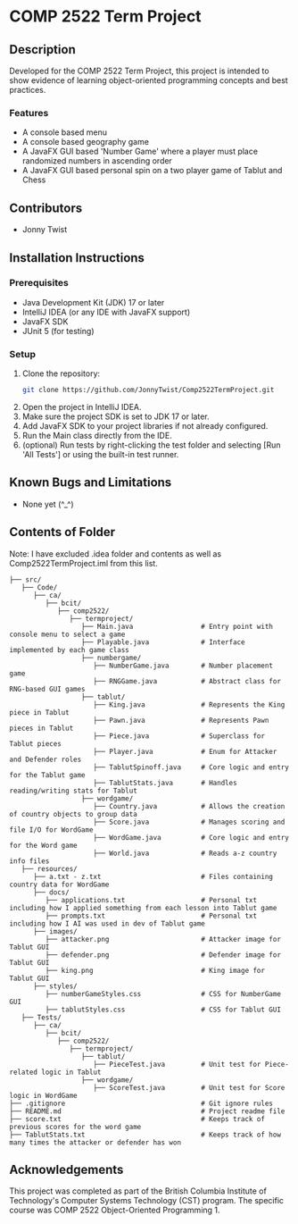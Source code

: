 # COMP 2522 Term Project

## Description

Developed for the COMP 2522 Term Project, this project is intended to show
evidence of learning object-oriented programming concepts and best practices.

### Features
* A console based menu
* A console based geography game
* A JavaFX GUI based 'Number Game' where a player must place randomized numbers in ascending order
* A JavaFX GUI based personal spin on a two player game of Tablut and Chess 

## Contributors
* Jonny Twist

## Installation Instructions

### Prerequisites

- Java Development Kit (JDK) 17 or later
- IntelliJ IDEA (or any IDE with JavaFX support)
- JavaFX SDK
- JUnit 5 (for testing)

### Setup

1. Clone the repository:
   ```bash
   git clone https://github.com/JonnyTwist/Comp2522TermProject.git
   ```
2. Open the project in IntelliJ IDEA.
3. Make sure the project SDK is set to JDK 17 or later.
4. Add JavaFX SDK to your project libraries if not already configured.
5. Run the Main class directly from the IDE.
6. (optional)  Run tests by right-clicking the test folder and selecting [Run 'All Tests'] or using the built-in test runner.

## Known Bugs and Limitations
* None yet (^_^)

## Contents of Folder
Note: I have excluded .idea folder and contents as well as Comp2522TermProject.iml from this list.

```
├── src/
   ├── Code/
      ├── ca/
         ├── bcit/
            ├── comp2522/
               ├── termproject/
                  ├── Main.java                 # Entry point with console menu to select a game
                  ├── Playable.java             # Interface implemented by each game class
                  ├── numbergame/
                     ├── NumberGame.java        # Number placement game
                     ├── RNGGame.java           # Abstract class for RNG-based GUI games
                  ├── tablut/
                     ├── King.java              # Represents the King piece in Tablut
                     ├── Pawn.java              # Represents Pawn pieces in Tablut
                     ├── Piece.java             # Superclass for Tablut pieces
                     ├── Player.java            # Enum for Attacker and Defender roles
                     ├── TablutSpinoff.java     # Core logic and entry for the Tablut game
                     ├── TablutStats.java       # Handles reading/writing stats for Tablut
                  ├── wordgame/
                     ├── Country.java           # Allows the creation of country objects to group data
                     ├── Score.java             # Manages scoring and file I/O for WordGame
                     ├── WordGame.java          # Core logic and entry for the Word game
                     ├── World.java             # Reads a-z country info files 
   ├── resources/
      ├── a.txt - z.txt                         # Files containing country data for WordGame
      ├── docs/
         ├── applications.txt                   # Personal txt including how I applied something from each lesson into Tablut game
         ├── prompts.txt                        # Personal txt including how I AI was used in dev of Tablut game
      ├── images/
         ├── attacker.png                       # Attacker image for Tablut GUI
         ├── defender.png                       # Defender image for Tablut GUI
         ├── king.png                           # King image for Tablut GUI
      ├── styles/
         ├── numberGameStyles.css               # CSS for NumberGame GUI
         ├── tablutStyles.css                   # CSS for Tablut GUI
   ├── Tests/
      ├── ca/
         ├── bcit/
            ├── comp2522/
               ├── termproject/
                  ├── tablut/
                     ├── PieceTest.java         # Unit test for Piece-related logic in Tablut
                  ├── wordgame/
                     ├── ScoreTest.java         # Unit test for Score logic in WordGame
├── .gitignore                                  # Git ignore rules
├── README.md                                   # Project readme file
├── score.txt                                   # Keeps track of previous scores for the word game
├── TablutStats.txt                             # Keeps track of how many times the attacker or defender has won
```

## Acknowledgements
This project was completed as part of the British Columbia Institute of Technology's
Computer Systems Technology (CST) program. The specific course was COMP 2522 
Object-Oriented Programming 1.